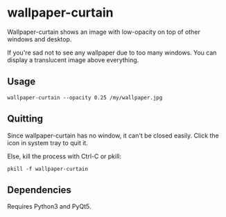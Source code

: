 # wallpaper-curtain

Wallpaper-curtain shows an image with low-opacity on top of other windows
and desktop.

If you're sad not to see any wallpaper due to too many windows. You can display
a translucent image above everything.

## Usage

	wallpaper-curtain --opacity 0.25 /my/wallpaper.jpg

## Quitting

Since wallpaper-curtain has no window, it can't be closed easily.
Click the icon in system tray to quit it.

Else, kill the process with Ctrl-C or pkill:

	pkill -f wallpaper-curtain

## Dependencies

Requires Python3 and PyQt5.
